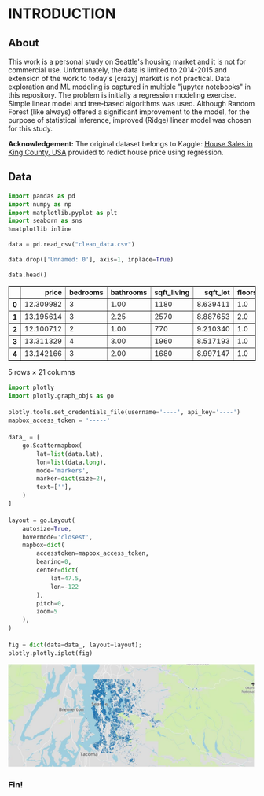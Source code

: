 
# INTRODUCTION

## About
This work is a personal study on Seattle's housing market and it is not for commercial use. Unfortunately, the data is limited to 2014-2015 and extension of the work to today's [crazy] market is not practical. Data exploration and ML modeling is captured in multiple "jupyter notebooks" in this repository. The problem is initially a regression modeling exercise. Simple linear model and tree-based algorithms was used. Although Random Forest (like always) offered a significant improvement to the model, for the purpose of statistical inference, improved (Ridge) linear model was chosen for this study.

**Acknowledgement:** The original dataset belongs to Kaggle: [House Sales in King County, USA](https://www.kaggle.com/harlfoxem/housesalesprediction) provided to redict house price using regression.

## Data


```python
import pandas as pd
import numpy as np 
import matplotlib.pyplot as plt
import seaborn as sns
%matplotlib inline
```


```python
data = pd.read_csv("clean_data.csv")
```


```python
data.drop(['Unnamed: 0'], axis=1, inplace=True)
```


```python
data.head()
```




<div>
<style>
    .dataframe thead tr:only-child th {
        text-align: right;
    }

    .dataframe thead th {
        text-align: left;
    }

    .dataframe tbody tr th {
        vertical-align: top;
    }
</style>
<table border="1" class="dataframe">
  <thead>
    <tr style="text-align: right;">
      <th></th>
      <th>price</th>
      <th>bedrooms</th>
      <th>bathrooms</th>
      <th>sqft_living</th>
      <th>sqft_lot</th>
      <th>floors</th>
      <th>waterfront</th>
      <th>view</th>
      <th>condition</th>
      <th>grade</th>
      <th>...</th>
      <th>sqft_basement</th>
      <th>yr_built</th>
      <th>yr_renovated</th>
      <th>zipcode</th>
      <th>lat</th>
      <th>long</th>
      <th>sqft_living15</th>
      <th>sqft_lot15</th>
      <th>year</th>
      <th>month</th>
    </tr>
  </thead>
  <tbody>
    <tr>
      <th>0</th>
      <td>12.309982</td>
      <td>3</td>
      <td>1.00</td>
      <td>1180</td>
      <td>8.639411</td>
      <td>1.0</td>
      <td>0</td>
      <td>0</td>
      <td>3</td>
      <td>7</td>
      <td>...</td>
      <td>0</td>
      <td>1955</td>
      <td>0</td>
      <td>98178</td>
      <td>47.5112</td>
      <td>-122.257</td>
      <td>1340</td>
      <td>8.639411</td>
      <td>2014</td>
      <td>10</td>
    </tr>
    <tr>
      <th>1</th>
      <td>13.195614</td>
      <td>3</td>
      <td>2.25</td>
      <td>2570</td>
      <td>8.887653</td>
      <td>2.0</td>
      <td>0</td>
      <td>0</td>
      <td>3</td>
      <td>7</td>
      <td>...</td>
      <td>400</td>
      <td>1951</td>
      <td>1</td>
      <td>98125</td>
      <td>47.7210</td>
      <td>-122.319</td>
      <td>1690</td>
      <td>8.941022</td>
      <td>2014</td>
      <td>12</td>
    </tr>
    <tr>
      <th>2</th>
      <td>12.100712</td>
      <td>2</td>
      <td>1.00</td>
      <td>770</td>
      <td>9.210340</td>
      <td>1.0</td>
      <td>0</td>
      <td>0</td>
      <td>3</td>
      <td>6</td>
      <td>...</td>
      <td>0</td>
      <td>1933</td>
      <td>0</td>
      <td>98028</td>
      <td>47.7379</td>
      <td>-122.233</td>
      <td>2720</td>
      <td>8.994917</td>
      <td>2015</td>
      <td>2</td>
    </tr>
    <tr>
      <th>3</th>
      <td>13.311329</td>
      <td>4</td>
      <td>3.00</td>
      <td>1960</td>
      <td>8.517193</td>
      <td>1.0</td>
      <td>0</td>
      <td>0</td>
      <td>5</td>
      <td>7</td>
      <td>...</td>
      <td>910</td>
      <td>1965</td>
      <td>0</td>
      <td>98136</td>
      <td>47.5208</td>
      <td>-122.393</td>
      <td>1360</td>
      <td>8.517193</td>
      <td>2014</td>
      <td>12</td>
    </tr>
    <tr>
      <th>4</th>
      <td>13.142166</td>
      <td>3</td>
      <td>2.00</td>
      <td>1680</td>
      <td>8.997147</td>
      <td>1.0</td>
      <td>0</td>
      <td>0</td>
      <td>3</td>
      <td>8</td>
      <td>...</td>
      <td>0</td>
      <td>1987</td>
      <td>0</td>
      <td>98074</td>
      <td>47.6168</td>
      <td>-122.045</td>
      <td>1800</td>
      <td>8.923058</td>
      <td>2015</td>
      <td>2</td>
    </tr>
  </tbody>
</table>
<p>5 rows × 21 columns</p>
</div>




```python
import plotly
import plotly.graph_objs as go

plotly.tools.set_credentials_file(username='----', api_key='----')
mapbox_access_token = '-----'

data_ = [
    go.Scattermapbox(
        lat=list(data.lat),
        lon=list(data.long),
        mode='markers',
        marker=dict(size=2),
        text=[''],
    )
]

layout = go.Layout(
    autosize=True,
    hovermode='closest',
    mapbox=dict(
        accesstoken=mapbox_access_token,
        bearing=0,
        center=dict(
            lat=47.5,
            lon=-122
        ),
        pitch=0,
        zoom=5
    ),
)

fig = dict(data=data_, layout=layout);
plotly.plotly.iplot(fig)
```

<img src="pix\map.JPG">


###  Fin!
